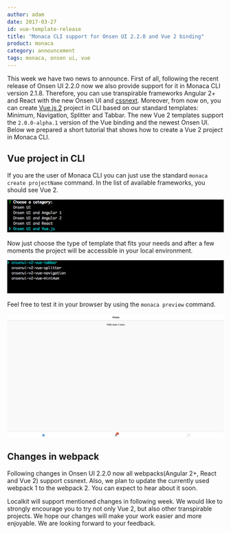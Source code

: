 ```yaml
---
author: adam
date: 2017-03-27
id: vue-template-release
title: "Monaca CLI support for Onsen UI 2.2.0 and Vue 2 binding"
product: monaca
category: announcement
tags: monaca, onsen ui, vue
---
```


This week we have two news to announce. First of all, following the recent release of Onsen UI 2.2.0 now we also provide support for it in Monaca CLI version 2.1.8. 
Therefore, you can use transpirable frameworks Angular 2+ and React with the new Onsen UI and [cssnext](http://cssnext.io/).
Moreover, from now on, you can create [Vue.js 2](https://vuejs.org/) project in CLI based on our standard templates: Minimum, Navigation, Splitter and Tabbar.
The new Vue 2 templates support the `2.0.0-alpha.1` version of the Vue binding and the newest Onsen UI.
Below we prepared a short tutorial that shows how to create a Vue 2 project in Monaca CLI.

## Vue project in CLI
If you are the user of Monaca CLI you can just use the standard `monaca create projectName` command. In the list of available frameworks, you should see Vue 2.

![CLI Category Vue](/blog/content/images/2017/Mar/cli-vue-category.png)

Now just choose the type of template that fits your needs and after a few moments the project will be accessible in your local environment.

![CLI Vue Templates](/blog/content/images/2017/Mar/cli-vue-templates.png)

Feel free to test it in your browser by using the `monaca preview` command.

![CLI Vue Example](/blog/content/images/2017/Mar/cli-vue-example.png)

## Changes in webpack
Following changes in Onsen UI 2.2.0 now all webpacks(Angular 2+, React and Vue 2) support cssnext.
Also, we plan to update the currently used webpack 1 to the webpack 2. You can expect to hear about it soon.

Localkit will support mentioned changes in following week. We would like to strongly encourage you to try not only Vue 2, but also other transpirable projects.
We hope our changes will make your work easier and more enjoyable. We are looking forward to your feedback.

